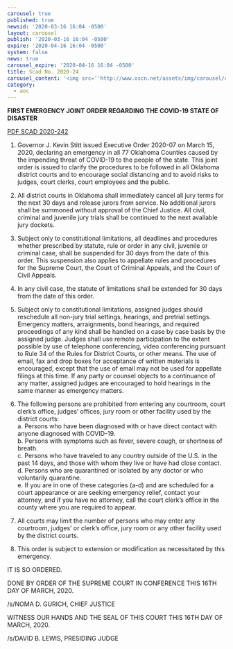 ```yaml
---
carousel: true
published: true
newsid: '2020-03-16 16:04 -0500'
layout: carousel
publish: '2020-03-16 16:04 -0500'
expire: '2020-04-16 16:04 -0500'
system: false
news: true
carousel_expire: '2020-04-16 16:04 -0500'
title: Scad No. 2020-24
carousel_content: '<img src=''http://www.oscn.net/assets/img/carousel/covid-scad.jpg'' alt='''' />'
category:
  - aoc
---
```

**FIRST EMERGENCY JOINT ORDER REGARDING** 
**THE COVID-19 STATE OF DISASTER**

[PDF SCAD 2020-242](http://www.oscn.net/images/news/SCAD-2020-24.pdf)

1. Governor J. Kevin Stitt issued Executive Order 2020-07 on March 15, 2020, declaring an emergency in all 77 Oklahoma Counties caused by the impending threat of COVID-19 to the people of the state.  This joint order is issued to clarify the procedures to be followed in all Oklahoma district courts and to encourage social distancing and to avoid risks to judges, court clerks, court employees and the public.  

2. All district courts in Oklahoma shall immediately cancel all jury terms for the next 30 days and release jurors from service. No additional jurors shall be summoned without approval of the Chief Justice.  All civil, criminal and juvenile jury trials shall be continued to the next available jury dockets.

3. Subject only to constitutional limitations, all deadlines and procedures whether prescribed by statute, rule or order in any civil, juvenile or criminal case, shall be suspended for 30 days from the date of this order. This suspension also applies to appellate rules and procedures for the Supreme Court, the Court of Criminal Appeals, and the Court of Civil Appeals.   

4. In any civil case, the statute of limitations shall be extended for 30 days from the date of this order. 

5. Subject only to constitutional limitations, assigned judges should reschedule all non-jury trial settings, hearings, and pretrial settings.  Emergency matters, arraignments, bond hearings, and required proceedings of any kind shall be handled on a case by case basis by the assigned judge.  Judges shall use remote participation to the extent possible by use of telephone conferencing, video conferencing pursuant to Rule 34 of the Rules for District Courts, or other means. The use of email, fax and drop boxes for acceptance of written materials is encouraged, except that the use of email may not be used for appellate filings at this time.  If any party or counsel objects to a continuance of any matter, assigned judges are encouraged to hold hearings in the same manner as emergency matters. 

6. The following persons are prohibited from entering any courtroom, court clerk’s office, judges’ offices, jury room or other facility used by the district courts:    
a. Persons who have been diagnosed with or have direct contact with anyone diagnosed with COVID-19.  
b. Persons with symptoms such as fever, severe cough, or shortness of breath.  
c. Persons who have traveled to any country outside of the U.S. in the past 14 days, and those with whom they live or have had close contact.  
d. Persons who are quarantined or isolated by any doctor or who voluntarily quarantine.  
e. If you are in one of these categories (a-d) and are scheduled for a court appearance or are seeking emergency relief, contact your attorney, and if you have no attorney, call the court clerk’s office in the county where you are required to appear.    

7. All courts may limit the number of persons who may enter any courtroom, judges’ or clerk’s office, jury room or any other facility used by the district courts.  

8. This order is subject to extension or modification as necessitated by this emergency.


IT IS SO ORDERED.   

DONE BY ORDER OF THE SUPREME COURT IN CONFERENCE THIS 16TH DAY OF MARCH, 2020.

/s/NOMA D. GURICH, CHIEF JUSTICE

WITNESS OUR HANDS AND THE SEAL OF THIS COURT THIS 16TH DAY OF MARCH, 2020. 

/s/DAVID B. LEWIS, PRESIDING JUDGE

